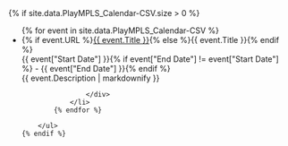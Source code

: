 <div class="dates-banner">
    {% if site.data.PlayMPLS_Calendar-CSV.size > 0 %}
        <ul>
            {% for event in site.data.PlayMPLS_Calendar-CSV %}
                <li>
                    <div class="event-title">{% if event.URL %}<a href="{{ event.URL }}">{{ event.Title }}</a>{% else %}{{ event.Title }}{% endif %} </div>
                    <div class="event-date">{{ event["Start Date"] }}{% if event["End Date"] != event["Start Date"] %} - {{ event["End Date"] }}{% endif %}</div>
                    <div class="event-description">
                        {{ event.Description | markdownify }}

                    </div>
                </li>
            {% endfor %}

        </ul>
    {% endif %}
</div>